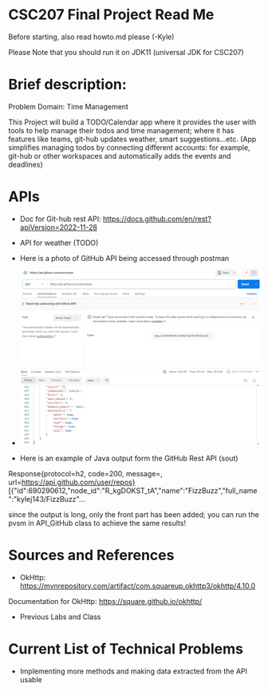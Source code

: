# CSC207 Final Project Read Me

Before starting, also read howto.md please (-Kyle)

Please Note that you should run it on JDK11 (universal JDK for CSC207)

# Brief description:

Problem Domain: Time Management 

This Project will build a TODO/Calendar app where it provides the user with tools
to help manage their todos and time management; where it has features like teams, git-hub updates
weather, smart suggestions...etc. (App simplifies managing todos by connecting different accounts:
for example, git-hub or other workspaces and automatically adds the events and deadlines)

# APIs

- Doc for Git-hub rest API: https://docs.github.com/en/rest?apiVersion=2022-11-28
- API for weather (TODO)


- Here is a photo of GitHub API being accessed through postman
- ![screenshot of postman.png](photos%2Fscreenshot%20of%20postman.png)

- Here is an example of Java output form the GitHub Rest API (sout)

Response{protocol=h2, code=200, message=, url=https://api.github.com/user/repos}
[{"id":690290612,"node_id":"R_kgDOKST_tA","name":"FizzBuzz","full_name":"kylej143/FizzBuzz"...

since the output is long, only the front part has been added; you can run the 
pvsm in API_GitHub class to achieve the same results!

# Sources and References

- OkHttp: https://mvnrepository.com/artifact/com.squareup.okhttp3/okhttp/4.10.0

Documentation for OkHttp: https://square.github.io/okhttp/

- Previous Labs and Class

# Current List of Technical Problems

- Implementing more methods and making data extracted from the API usable